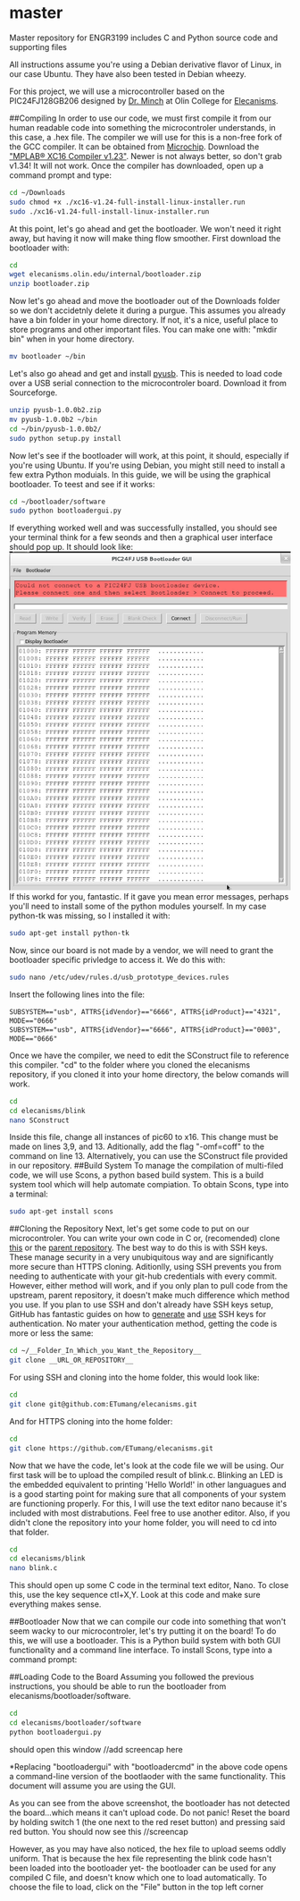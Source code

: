 master
======

Master repository for ENGR3199 includes C and Python source code and supporting files

All instructions assume you're using a Debian derivative flavor of Linux, in our case Ubuntu. They have also been tested in Debian wheezy. 

For this project, we will use a microcontroller based on the PIC24FJ128GB206 designed by [Dr. Minch](https://github.com/bminch) at Olin College for [Elecanisms](http://elecanisms.olin.edu/). 

##Compiling
In order to use our code, we must first compile it from our human readable code into something the microcontroler understands, in this case, a .hex file. The compiler we will use for this is a non-free fork of the GCC compiler. It can be obtained from [Microchip](http://www.microchip.com/pagehandler/en_us/devtools/mplabxc/). Download the ["MPLAB® XC16 Compiler v1.23"](http://www.microchip.com/mplabxc16linux). Newer is not always better, so don't grab v1.34! It will not work. Once the compiler has downloaded, open up a command prompt and type: 
```bash
cd ~/Downloads
sudo chmod +x ./xc16-v1.24-full-install-linux-installer.run
sudo ./xc16-v1.24-full-install-linux-installer.run
```
At this point, let's go ahead and get the bootloader. We won't need it right away, but having it now will make thing flow smoother. First download the bootloader with: 
```bash
cd 
wget elecanisms.olin.edu/internal/bootloader.zip
unzip bootloader.zip
```
Now let's go ahead and move the bootloader out of the Downloads folder so we don't accidetnly delete it during a purgue. This assumes you already have a bin folder in your home directory. If not, it's a nice, useful place to store programs and other important files. You can make one with: "mkdir bin" when in your home directory. 
```bash
mv bootloader ~/bin
```

Let's also go ahead and get and install [pyusb](http://sourceforge.net/projects/pyusb). This is needed to load code over a USB serial connection to the microcontroler board. Download it from Sourceforge. 
```bash
unzip pyusb-1.0.0b2.zip
mv pyusb-1.0.0b2 ~/bin
cd ~/bin/pyusb-1.0.0b2/
sudo python setup.py install
```

Now let's see if the bootloader will work, at this point, it should, especially if you're using Ubuntu. If you're using Debian, you might still need to install a few extra Python moduials. In this guide, we will be using the graphical bootloader. To teest and see if it works:
```bash
cd ~/bootloader/software
sudo python bootloadergui.py 
```
If everything worked well and was successfully installed, you should see your terminal think for a few seonds and then a graphical user interface should pop up. It should look like:
![Image of the GUI Bootloader on startup](https://github.com/hmurraydavis/elecanisms/blob/master/blink/GUI_Bootloader_opens.jpg)
If this workd for you, fantastic. If it gave you mean error messages, perhaps you'll need to install some of the python modules yourself. In my case python-tk was missing, so I installed it with: 
```bash
sudo apt-get install python-tk
```

Now, since our board is not made by a vendor, we will need to grant the bootloader specific privledge to access it. We do this with:
```bash 
sudo nano /etc/udev/rules.d/usb_prototype_devices.rules
```
Insert the following lines into the file:
```
SUBSYSTEM=="usb", ATTRS{idVendor}=="6666", ATTRS{idProduct}=="4321", MODE=="0666"
SUBSYSTEM=="usb", ATTRS{idVendor}=="6666", ATTRS{idProduct}=="0003", MODE=="0666"
```

Once we have the compiler, we need to edit the SConstruct file to reference this compiler. "cd" to the folder where you cloned the elecanisms repository, if you cloned it into your home directory, the below comands will work. 

```bash
cd
cd elecanisms/blink
nano SConstruct
```
Inside this file, change all instances of pic60 to x16. This change must be made on lines 3,9, and 13. Aditionally, add the flag "-omf=coff" to the command on line 13. Alternatively, you can use the SConstruct file provided in our repository. 
##Build System
To manage the compilation of multi-filed code, we will use Scons, a python based build system. This is a build system tool which will help automate compiation. To obtain Scons, type into a terminal: 
```bash
sudo apt-get install scons
```

##Cloning the Repository
Next, let's get some code to put on our microcontroler. You can write your own code in C or, (recomended) clone [this](https://github.com/ETumang/elecanisms) or the [parent repository](https://github.com/OlinElecanisms/elecanisms). The best way to do this is with SSH keys. These manage security in a very unubiquitous way and are significantly more secure than HTTPS cloning. Aditionlly, using SSH prevents you from needing to authenticate with your git-hub credentials with every commit. However, either method will work, and if you only plan to pull code from the upstream, parent repository, it doesn't make much difference which method you use. If you plan to use SSH and don't already have SSH keys setup, GitHub has fantastic guides on how to [generate](https://help.github.com/articles/generating-ssh-keys/) and [use](https://help.github.com/articles/which-remote-url-should-i-use/#cloning-with-ssh) SSH keys for authentication. No mater your authentication method, getting the code is more or less the same:
```bash
cd ~/__Folder_In_Which_you_Want_the_Repository__
git clone __URL_OR_REPOSITORY__
```
For using SSH and cloning into the home folder, this would look like: 
```bash
cd
git clone git@github.com:ETumang/elecanisms.git
```
And for HTTPS cloning into the home folder:
```bash
cd
git clone https://github.com/ETumang/elecanisms.git
```

Now that we have the code, let's look at the code file we will be using. Our first task will be to upload the compiled result of blink.c. Blinking an LED is the embedded equivalent to printing 'Hello World!' in other languagues and is a good starting point for making sure that all components of your system are functioning properly. For this, I will use the text editor nano because it's included with most distrabutions. Feel free to use another editor. Also, if you didn't clone the repository into your home folder, you will need to cd into that folder.
```bash
cd 
cd elecanisms/blink
nano blink.c
```
This should open up some C code in the terminal text editor, Nano. To close this, use the key sequence ctl+X,Y. Look at this code and make sure everything makes sense. 


##Bootloader
Now that we can compile our code into something that won't seem wacky to our microcontroler, let's try putting it on the board! To do this, we will use a bootloader. This is a Python build system with both GUI functionality and a command line interface. To install Scons, type into a command prompt:

##Loading Code to the Board
Assuming you followed the previous instructions, you should be able to run the bootloader from elecanisms/bootloader/software.
 ```bash
 cd
 cd elecanisms/bootloader/software
 python bootloadergui.py
 ```
 should open this window //add screencap here
 
 *Replacing "bootloadergui" with "bootloadercmd" in the above code opens a command-line version of the bootlaoder with the same functionality. This document will assume you are using the GUI.
 
 As you can see from the above screenshot, the bootloader has not detected the board...which means it can't upload code. Do not panic! Reset the board by holding switch 1 (the one next to the red reset button) and pressing said red button. You should now see this //screencap
 
 However, as you may have also noticed, the hex file to upload seems oddly uniform. That is because the hex file representing the blink code hasn't been loaded into the bootloader yet- the bootloader can be used for any compiled C file, and doesn't know which one to load automatically. To choose the file to load, click on the "File" button in the top left corner 
